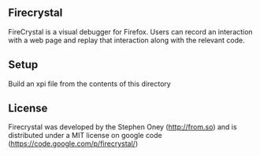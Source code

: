 ## Firecrystal

FireCrystal is a visual debugger for Firefox. Users can record an interaction with a web page and replay that interaction along with the relevant code.

## Setup
Build an xpi file from the contents of this directory

## License
Firecrystal was developed by the Stephen Oney (http://from.so) and is distributed under a MIT license on google code (https://code.google.com/p/firecrystal/)


